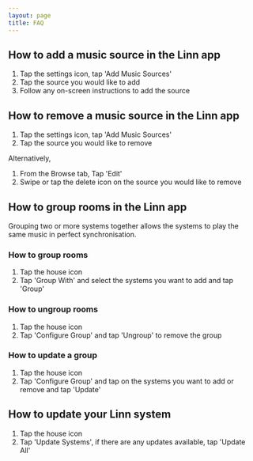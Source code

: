 ```yaml
---
layout: page
title: FAQ
---
```


## How to add a music source in the Linn app

1. Tap the settings icon, tap 'Add Music Sources'
2. Tap the source you would like to add
3. Follow any on-screen instructions to add the source

## How to remove a music source in the Linn app

1. Tap the settings icon, tap 'Add Music Sources'
2. Tap the source you would like to remove

Alternatively,

1. From the Browse tab, Tap 'Edit'
2. Swipe or tap the delete icon on the source you would like to remove

## How to group rooms in the Linn app

Grouping two or more systems together allows the systems to play the same music in perfect synchronisation.

### How to group rooms

1. Tap the house icon
2. Tap 'Group With' and select the systems you want to add and tap 'Group'

### How to ungroup rooms

1. Tap the house icon
2. Tap 'Configure Group' and tap 'Ungroup' to remove the group

### How to update a group

1. Tap the house icon
2. Tap 'Configure Group' and tap on the systems you want to add or remove and tap 'Update'

## How to update your Linn system

1. Tap the house icon
2. Tap 'Update Systems', if there are any updates available, tap 'Update All'
